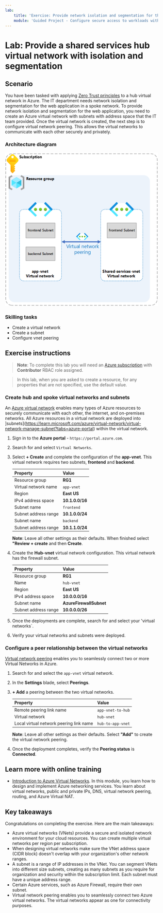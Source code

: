 ```yaml
---
lab:
    title: 'Exercise: Provide network isolation and segmentation for the web application'
    module: 'Guided Project - Configure secure access to workloads with Azure virtual networking services'
---
```


# Lab: Provide a shared services hub virtual network with isolation and segmentation

## Scenario

You have been tasked with applying [Zero Trust principles](https://learn.microsoft.com/security/zero-trust/azure-infrastructure-networking) to a hub virtual network in Azure. The IT department needs network isolation and segmentation for the web application in a spoke network. To provide network isolation and segmentation for the web application, you need to create an Azure virtual network with subnets with address space that the IT team provided. Once the virtual network is created, the next step is to configure virtual network peering. This allows the virtual networks to communicate with each other securely and privately.

### Architecture diagram

![Diagram that shows two virtual networks that are peered.](../Media/task-1.png)

### Skilling tasks

- Create a virtual network
- Create a subnet
- Configure vnet peering

## Exercise instructions

>**Note**: To complete this lab you will need an [Azure subscription](https://azure.microsoft.com/free/) with **Contributor** RBAC role assigned.

> In this lab, when you are asked to create a resource, for any properties that are not specified, use the default value.

### Create hub and spoke virtual networks and subnets

An [Azure virtual network](https://learn.microsoft.com/azure/virtual-network/virtual-networks-overview) enables many types of Azure resources to securely communicate with each other, the internet, and on-premises networks. All Azure resources in a virtual network are deployed into ]subnets](https://learn.microsoft.com/azure/virtual-network/virtual-network-manage-subnet?tabs=azure-portal) within the virtual network. 

1. Sign in to the **Azure portal** - `https://portal.azure.com`.
   
1. Search for and select `Virtual Networks`.
   
1. Select **+ Create** and complete the configuration of the **app-vnet**. This  virtual network requires two subnets, **frontend** and **backend**. 

    | Property             | Value           |
    | :------------------- | :-------------- |
    | Resource group       | **RG1**         |
    | Virtual network name | `app-vnet`    |
    | Region               | **East US**     |
    | IPv4 address space   | **10.1.0.0/16** |
    | Subnet name          | `frontend`    |
    | Subnet address range | **10.1.0.0/24** |
    | Subnet name          | `backend`     |
    | Subnet address range | **10.1.1.0/24** |

    **Note**: Leave all other settings as their defaults. When finished select **"Review + create** and then **Create**.
   
1. Create the **Hub-vnet** virtual network configuration. This virtual network has the firewall subnet. 

    | Property             | Value                    |
    | :------------------- | :----------------------- |
    | Resource group       | **RG1**                  |
    | Name                 | `hub-vnet` |
    | Region               | **East US**              |
    | IPv4 address space   | **10.0.0.0/16**          |
    | Subnet name          | **AzureFirewallSubnet**  |
    | Subnet address range | **10.0.0.0/26**          |

1. Once the deployments are complete, search for and select your 'virtual networks`.

1. Verify your virtual networks and subnets were deployed. 

### Configure a peer relationship between the virtual networks

[Virtual network peering](https://learn.microsoft.com/azure/virtual-network/virtual-network-peering-overview) enables you to seamlessly connect two or more Virtual Networks in Azure. 

1. Search for and select the `app-vnet` virtual network.
   
1. In the **Settings** blade, select **Peerings**.
   
1. **+ Add** a peering between the two virtual networks. 

    | Property                                 | Value                          |
    | :--------------------------------------- | :----------------------------- |
    | Remote peering link name              | `app-vnet-to-hub` |
    | Virtual network    | `hub-vnet` |
    | Local virtual network peering link name | `hub-to-app-vnet` |

    **Note**: Leave all other settings as their defaults. Select **"Add"** to create the virtual network peering.

1. Once the deployment completes, verify the **Peering status** is **Connected**.

## Learn more with online training

+ [Introduction to Azure Virtual Networks](https://learn.microsoft.com/training/modules/introduction-to-azure-virtual-networks/). In this module, you learn how to design and implement Azure networking services. You learn about virtual networks, public and private IPs, DNS, virtual network peering, routing, and Azure Virtual NAT.




## Key takeaways

Congratulations on completing the exercise. Here are the main takeaways:

+ Azure virtual networks (VNets) provide a secure and isolated network environment for your cloud resources. You can create multiple virtual networks per region per subscription.
+ When designing virtual networks make sure the VNet address space (CIDR block) doesn't overlap with your organization's other network ranges.
+ A subnet is a range of IP addresses in the VNet. You can segment VNets into different size subnets, creating as many subnets as you require for organization and security within the subscription limit. Each subnet must have a unique address range.
+ Certain Azure services, such as Azure Firewall, require their own subnet.
+ Virtual network peering enables you to seamlessly connect two Azure virtual networks. The virtual networks appear as one for connectivity purposes.
